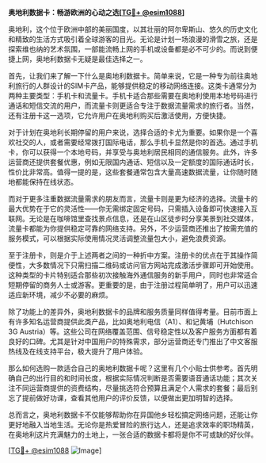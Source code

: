**奥地利数据卡：畅游欧洲的心动之选[[TG💪+ @esim1088](https://t.me/s/esim1088)]**

奥地利，这个位于欧洲中部的美丽国度，以其壮丽的阿尔卑斯山、悠久的历史文化和精致的生活方式吸引着全球游客的目光。无论是计划一场浪漫的滑雪之旅，还是探索维也纳的艺术氛围，一部能流畅上网的手机或设备都是必不可少的。而说到便捷上网，奥地利数据卡无疑是最佳选择之一。

首先，让我们来了解一下什么是奥地利数据卡。简单来说，它是一种专为前往奥地利旅行的人群设计的SIM卡产品，能够提供稳定的移动网络连接。这类卡通常分为两种主要类型：手机卡和流量卡。手机卡适合那些需要在奥地利使用本地号码进行通话和短信交流的用户，而流量卡则更适合专注于数据流量需求的旅行者。当然，还有注册卡这一选项，它允许用户在奥地利购买后激活使用，方便快捷。

对于计划在奥地利长期停留的用户来说，选择合适的卡尤为重要。如果你是一个喜欢社交的人，或者需要经常拨打国际电话，那么手机卡显然是你的首选。通过手机卡，你可以获得一个本地号码，并享受与奥地利居民相同的通信服务。此外，许多运营商还提供套餐优惠，例如无限国内通话、短信以及一定额度的国际通话时长，性价比非常高。值得一提的是，这些套餐通常包含大量高速数据流量，让你随时随地都能保持在线状态。

而对于更多注重数据流量需求的朋友而言，流量卡则是更为经济的选择。流量卡的最大优势在于它的灵活性——你无需绑定固定号码，只需插入设备即可快速接入互联网。无论是在咖啡馆里查找景点信息，还是在山区徒步时分享美景到社交媒体，流量卡都能为你提供稳定可靠的网络支持。另外，不少运营商还推出了按需充值的服务模式，可以根据实际使用情况灵活调整流量包大小，避免浪费资源。

至于注册卡，则是介于上述两者之间的一种折中方案。注册卡的优点在于其操作简便性，大多数情况下只需扫描二维码或访问官方网站完成激活步骤即可开始使用。这种类型的卡片特别适合那些初次接触海外通信服务的新手用户，同时也非常适合短期停留的商务人士或游客。更重要的是，由于注册过程简单明了，用户可以迅速适应新环境，减少不必要的麻烦。

除了功能上的差异外，奥地利数据卡的品牌和服务质量同样值得考量。目前市面上有许多知名运营商提供此类产品，比如奥地利电信（A1）、和记黄埔（Hutchison 3G Austria）等。这些公司在网络覆盖范围、信号稳定性以及客户服务方面都有着良好的口碑。尤其是针对中国用户的特殊需求，部分运营商还专门推出了中文客服热线及在线支持平台，极大提升了用户体验。

那么如何选购一款适合自己的奥地利数据卡呢？这里有几个小贴士供参考。首先明确自己的出行目的和时间长度，根据实际情况判断是否需要语音通话功能；其次关注不同运营商提供的资费结构，尽量挑选符合预算且满足个人需求的套餐；最后别忘了提前做好功课，查看其他用户的评价反馈，以便做出更加明智的选择。

总而言之，奥地利数据卡不仅能够帮助你在异国他乡轻松搞定网络问题，还能让你更好地融入当地生活。无论你是热爱冒险的旅行达人，还是追求效率的职场精英，在奥地利这片充满魅力的土地上，一张合适的数据卡都将是你不可或缺的好伙伴。

[[TG💪+ @esim1088](https://t.me/s/esim1088) ![Image](https://i.postimg.cc/4NQfJmqS/Snipaste-2025-05-13-00-14-12.png)]